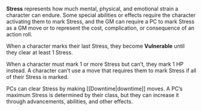 **Stress** represents how much mental, physical, and emotional strain a character can endure. Some special abilities or effects require the character activating them to mark Stress, and the GM can require a PC to mark Stress as a GM move or to represent the cost, complication, or consequence of an action roll.

When a character marks their last Stress, they become **Vulnerable** until they clear at least 1 Stress.

When a character must mark 1 or more Stress but can’t, they mark 1 HP instead. A character can’t use a move that requires them to mark Stress if all of their Stress is marked.

PCs can clear Stress by making [[Downtime|downtime]] moves. A PC’s maximum Stress is determined by their class, but they can increase it through advancements, abilities, and other effects.